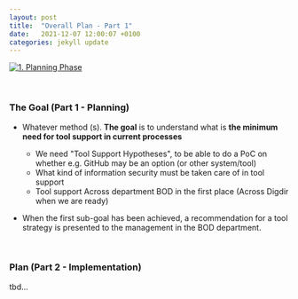 ```yaml
---
layout: post
title:  "Overall Plan - Part 1"
date:   2021-12-07 12:00:07 +0100
categories: jekyll update
---
```


[![1. Planning Phase ](/processes/assets/images/planning-phase.png)](/processes/assets/images/planning-phase.png)

<br />

### The Goal (Part 1 - Planning)

- Whatever method (s). **The goal** is to understand what is **the minimum need for tool support in current processes**
  - We need "Tool Support Hypotheses", to be able to do a PoC on whether e.g. GitHub may be an option (or other system/tool)
  - What kind of information security must be taken care of in tool support 
  - Tool support Across department BOD in the first place (Across Digdir when we are ready)

- When the first sub-goal has been achieved, a recommendation for a tool strategy is presented to the management in the BOD department.

<br />

### Plan (Part 2 - Implementation)

tbd...

<br />
